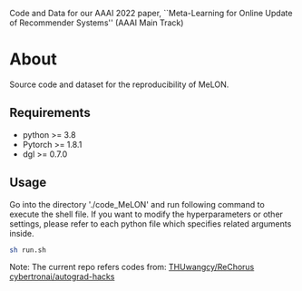 Code and Data for our AAAI 2022 paper, 
``Meta-Learning for Online Update of Recommender Systems'' (AAAI Main Track)

# About
Source code and dataset for the reproducibility of MeLON.

## Requirements
- python >= 3.8
- Pytorch >= 1.8.1
- dgl >= 0.7.0


## Usage
Go into the directory './code_MeLON' and run following command to execute the shell file. If you want to modify the hyperparameters or other settings, please refer to each python file which specifies related arguments inside.

```bash
sh run.sh
```

Note: The current repo refers codes from:
[THUwangcy/ReChorus](https://github.com/THUwangcy/ReChorus)
[cybertronai/autograd-hacks](https://github.com/cybertronai/autograd-hacks)

